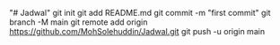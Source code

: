"# Jadwal"  git init git add README.md git commit -m "first commit" git branch -M main git remote add origin https://github.com/MohSolehuddin/Jadwal.git git push -u origin main

